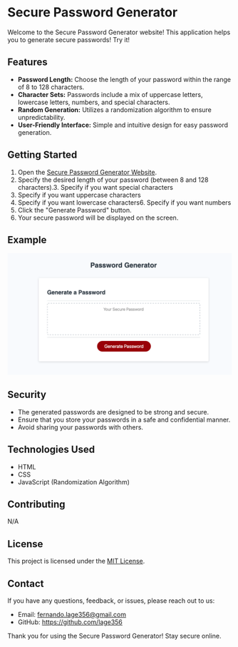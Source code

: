 # Secure Password Generator

Welcome to the Secure Password Generator website! This application helps you to generate secure passwords! Try it!

## Features

- **Password Length:** Choose the length of your password within the range of 8 to 128 characters.
- **Character Sets:** Passwords include a mix of uppercase letters, lowercase letters, numbers, and special characters.
- **Random Generation:** Utilizes a randomization algorithm to ensure unpredictability.
- **User-Friendly Interface:** Simple and intuitive design for easy password generation.

## Getting Started

1. Open the [Secure Password Generator Website](https://lage356.github.io/securePasswordGen/).
2. Specify the desired length of your password (between 8 and 128 characters).3. Specify if you want special characters
4. Specify if you want uppercase characters
5. Specify if you want lowercase characters6. Specify if you want numbers
3. Click the "Generate Password" button.
4. Your secure password will be displayed on the screen.

## Example

![PasswordGen](Screenshot_passwordGen.png)


## Security

- The generated passwords are designed to be strong and secure.
- Ensure that you store your passwords in a safe and confidential manner.
- Avoid sharing your passwords with others.

## Technologies Used

- HTML
- CSS
- JavaScript (Randomization Algorithm)

## Contributing

N/A

## License

This project is licensed under the [MIT License](LICENSE).

## Contact

If you have any questions, feedback, or issues, please reach out to us:

- Email: fernando.lage356@gmail.com
- GitHub: https://github.com/lage356

Thank you for using the Secure Password Generator! Stay secure online.
